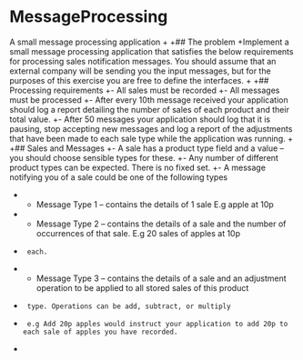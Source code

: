  # MessageProcessing
 A small message processing application 
+
+## The problem 
+Implement a small message processing application that satisfies the below requirements for processing sales notification messages.  You should assume that an external company will be sending you the input messages, but for the purposes of this exercise you are free to define the interfaces. 
+
+## Processing requirements 
+- All sales must be recorded 
+- All messages must be processed 
+- After every 10th message received your application should log a report detailing the number of sales of each product and their total value. 
+- After 50 messages your application should log that it is pausing, stop accepting new messages and log a report of the adjustments that have been made to each sale type while the application was running. 
+
+## Sales and Messages 
+- A sale has a product type field and a value – you should choose sensible types for these. 
+- Any number of different product types can be expected.  There is no fixed set. 
+- A message notifying you of a sale could be one of the following types 
+    - Message Type 1 – contains the details of 1 sale E.g apple at 10p 
+    - Message Type 2 – contains the details of a sale and the number of occurrences of that sale. E.g 20 sales of apples at 10p 
+      each. 
+    - Message Type 3 – contains the details of a sale and an adjustment operation to be applied to all stored sales of this product
+      type. Operations can be add, subtract, or multiply  
+      e.g Add 20p apples would instruct your application to add 20p to each sale of apples you have recorded. 
+   
